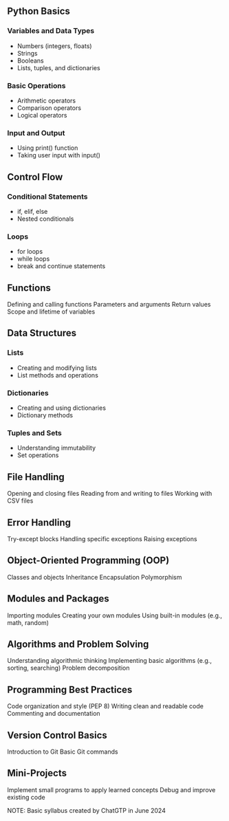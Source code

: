 ## Python Basics

### Variables and Data Types
- Numbers (integers, floats)
- Strings
- Booleans
- Lists, tuples, and dictionaries

### Basic Operations
- Arithmetic operators
- Comparison operators
- Logical operators

### Input and Output
- Using print() function
- Taking user input with input()

## Control Flow

### Conditional Statements
- if, elif, else
- Nested conditionals

### Loops
- for loops
- while loops
- break and continue statements

## Functions

Defining and calling functions
Parameters and arguments
Return values
Scope and lifetime of variables
## Data Structures

### Lists
- Creating and modifying lists
- List methods and operations

### Dictionaries
- Creating and using dictionaries
- Dictionary methods

### Tuples and Sets
- Understanding immutability
- Set operations

## File Handling

Opening and closing files
Reading from and writing to files
Working with CSV files
## Error Handling

Try-except blocks
Handling specific exceptions
Raising exceptions
## Object-Oriented Programming (OOP)

Classes and objects
Inheritance
Encapsulation
Polymorphism
## Modules and Packages

Importing modules
Creating your own modules
Using built-in modules (e.g., math, random)
## Algorithms and Problem Solving

Understanding algorithmic thinking
Implementing basic algorithms (e.g., sorting, searching)
Problem decomposition
## Programming Best Practices

Code organization and style (PEP 8)
Writing clean and readable code
Commenting and documentation
## Version Control Basics

Introduction to Git
Basic Git commands
## Mini-Projects

Implement small programs to apply learned concepts
Debug and improve existing code

NOTE: Basic syllabus created by ChatGTP in June 2024
